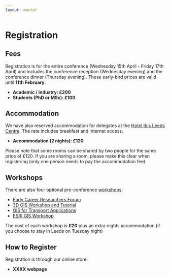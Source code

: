 ```yaml
---
layout: master
---
```


Registration
============

Fees
----

Registration is for the entire conference (Wednesday 15th April - Friday 17th April) and includes the conference reception (Wednesday evening) and the conference dinner (Thursday evening). These early-bird prices are valid until **11th February**.

 - **Academic / industry: £200**
 - **Students (PhD or MSc): £100**

Accommodation
-------------

We have also reserved accommodation for delegates at the
[Hotel Ibis Leeds Centre](http://www.ibis.com/gb/hotel-3652-ibis-leeds-centre/index.shtml).
The rate includes breakfast and internet access.

 - **Accommodation (2 nights): £120**
 
Please note that some rooms can be shared by two people for the same price of £120. If you are sharing a room, please make this clear when registering (only one person needs to pay the accommodation fee).


Workshops
---------

There are also four optional pre-conference [workshops](workshops.html):

 - [Early Career Researchers Forum](#ECRF)
 - [3D GIS Workshop and Tutorial](#3DGIS)
 - [GIS for Transport Applications](#Transport)
 - [ESRI GIS Workshop](#ESRI)

The cost of each workshop is **£20** plus an extra nights accommodation (if you choose to stay in Leeds on Tuesday night)


How to Register
---------------

Registration is through our online store:

 - **XXXX webpage**
